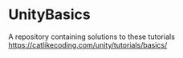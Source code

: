 # UnityBasics
A repository containing solutions to these tutorials https://catlikecoding.com/unity/tutorials/basics/

